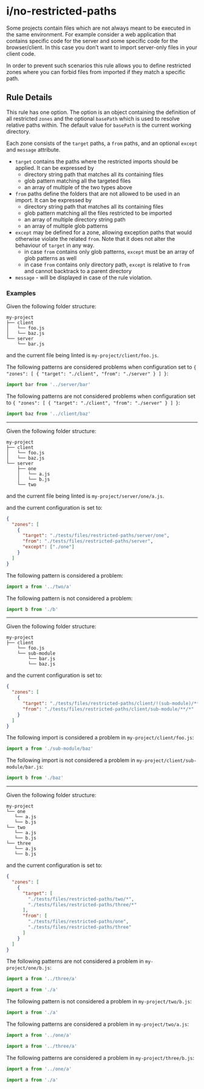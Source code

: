 # i/no-restricted-paths

<!-- end auto-generated rule header -->

Some projects contain files which are not always meant to be executed in the same environment.
For example consider a web application that contains specific code for the server and some specific code for the browser/client. In this case you don’t want to import server-only files in your client code.

In order to prevent such scenarios this rule allows you to define restricted zones where you can forbid files from imported if they match a specific path.

## Rule Details

This rule has one option. The option is an object containing the definition of all restricted `zones` and the optional `basePath` which is used to resolve relative paths within.
The default value for `basePath` is the current working directory.

Each zone consists of the `target` paths, a `from` paths, and an optional `except` and `message` attribute.

- `target` contains the paths where the restricted imports should be applied. It can be expressed by
  - directory string path that matches all its containing files
  - glob pattern matching all the targeted files
  - an array of multiple of the two types above
- `from` paths define the folders that are not allowed to be used in an import. It can be expressed by
  - directory string path that matches all its containing files
  - glob pattern matching all the files restricted to be imported
  - an array of multiple directory string path
  - an array of multiple glob patterns
- `except` may be defined for a zone, allowing exception paths that would otherwise violate the related `from`. Note that it does not alter the behaviour of `target` in any way.
  - in case `from` contains only glob patterns, `except` must be an array of glob patterns as well
  - in case `from` contains only directory path, `except` is relative to `from` and cannot backtrack to a parent directory
- `message` - will be displayed in case of the rule violation.

### Examples

Given the following folder structure:

```pt
my-project
├── client
│   └── foo.js
│   └── baz.js
└── server
    └── bar.js
```

and the current file being linted is `my-project/client/foo.js`.

The following patterns are considered problems when configuration set to `{ "zones": [ { "target": "./client", "from": "./server" } ] }`:

```js
import bar from '../server/bar'
```

The following patterns are not considered problems when configuration set to `{ "zones": [ { "target": "./client", "from": "./server" } ] }`:

```js
import baz from '../client/baz'
```

---

Given the following folder structure:

```pt
my-project
├── client
│   └── foo.js
│   └── baz.js
└── server
    ├── one
    │   └── a.js
    │   └── b.js
    └── two
```

and the current file being linted is `my-project/server/one/a.js`.

and the current configuration is set to:

```json
{
  "zones": [
    {
      "target": "./tests/files/restricted-paths/server/one",
      "from": "./tests/files/restricted-paths/server",
      "except": ["./one"]
    }
  ]
}
```

The following pattern is considered a problem:

```js
import a from '../two/a'
```

The following pattern is not considered a problem:

```js
import b from './b'
```

---

Given the following folder structure:

```pt
my-project
├── client
    └── foo.js
    └── sub-module
        └── bar.js
        └── baz.js

```

and the current configuration is set to:

```json
{
  "zones": [
    {
      "target": "./tests/files/restricted-paths/client/!(sub-module)/**/*",
      "from": "./tests/files/restricted-paths/client/sub-module/**/*"
    }
  ]
}
```

The following import is considered a problem in `my-project/client/foo.js`:

```js
import a from './sub-module/baz'
```

The following import is not considered a problem in `my-project/client/sub-module/bar.js`:

```js
import b from './baz'
```

---

Given the following folder structure:

```pt
my-project
└── one
   └── a.js
   └── b.js
└── two
   └── a.js
   └── b.js
└── three
   └── a.js
   └── b.js
```

and the current configuration is set to:

```json
{
  "zones": [
    {
      "target": [
        "./tests/files/restricted-paths/two/*",
        "./tests/files/restricted-paths/three/*"
      ],
      "from": [
        "./tests/files/restricted-paths/one",
        "./tests/files/restricted-paths/three"
      ]
    }
  ]
}
```

The following patterns are not considered a problem in `my-project/one/b.js`:

```js
import a from '../three/a'
```

```js
import a from './a'
```

The following pattern is not considered a problem in `my-project/two/b.js`:

```js
import a from './a'
```

The following patterns are considered a problem in `my-project/two/a.js`:

```js
import a from '../one/a'
```

```js
import a from '../three/a'
```

The following patterns are considered a problem in `my-project/three/b.js`:

```js
import a from '../one/a'
```

```js
import a from './a'
```

